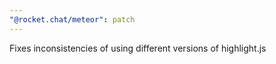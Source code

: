 ```yaml
---
"@rocket.chat/meteor": patch
---
```


Fixes inconsistencies of using different versions of highlight.js
